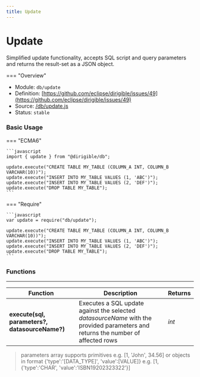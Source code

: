 ```yaml
---
title: Update
---
```


Update
===


Simplified update functionality, accepts SQL script and query parameters and returns the result-set as a JSON object.

=== "Overview"
- Module: `db/update`
- Definition: [https://github.com/eclipse/dirigible/issues/49](https://github.com/eclipse/dirigible/issues/49)
- Source: [/db/update.js](https://github.com/eclipse/dirigible/blob/master/components/api-database/src/main/resources/META-INF/dirigible/db/update.js)
- Status: `stable`


### Basic Usage

=== "ECMA6"

    ```javascript
    import { update } from "@dirigible/db";

    update.execute("CREATE TABLE MY_TABLE (COLUMN_A INT, COLUMN_B VARCHAR(10))");
    update.execute("INSERT INTO MY_TABLE VALUES (1, 'ABC')");
    update.execute("INSERT INTO MY_TABLE VALUES (2, 'DEF')");
    update.execute("DROP TABLE MY_TABLE");
    ```

=== "Require"

    ```javascript
    var update = require("db/update");

    update.execute("CREATE TABLE MY_TABLE (COLUMN_A INT, COLUMN_B VARCHAR(10))");
    update.execute("INSERT INTO MY_TABLE VALUES (1, 'ABC')");
    update.execute("INSERT INTO MY_TABLE VALUES (2, 'DEF')");
    update.execute("DROP TABLE MY_TABLE");
    ```


### Functions

---

Function     | Description | Returns
------------ | ----------- | --------
**execute(sql, parameters?, datasourceName?)**   | Executes a SQL update against the selected *datasourceName* with the provided parameters and returns the number of affected rows | *int*

> parameters array supports primitives e.g. [1, 'John', 34.56] or objects in format {'type':'[DATA_TYPE]', 'value':[VALUE]} e.g. [1, {'type':'CHAR', 'value':'ISBN19202323322'}]
